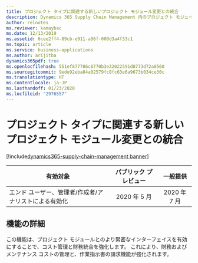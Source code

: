 ```yaml
---
title: プロジェクト タイプに関連する新しいプロジェクト モジュール変更との統合
description: Dynamics 365 Supply Chain Management 内のプロジェクト モジュールの新しい機能強化。
author: relnotes
ms.reviewer: kamaybac
ms.date: 12/13/2019
ms.assetid: 6cee2ff4-89cb-e911-a96f-000d3a4f33c1
ms.topic: article
ms.service: business-applications
ms.author: arijitba
dynamics365pdf: true
ms.openlocfilehash: 551ef877786c8770b3e32022591d8773d72a0560
ms.sourcegitcommit: 9ede92eba84a02579fc8fc63e6a9673b034ce30c
ms.translationtype: HT
ms.contentlocale: ja-JP
ms.lasthandoff: 01/23/2020
ms.locfileid: "2976557"
---
```

# <a name="integration-with-new-project-module-changes-related-to-project-type"></a>プロジェクト タイプに関連する新しいプロジェクト モジュール変更との統合
[!include[dynamics365-supply-chain-management banner](../includes/dynamics365-supply-chain-management.md)]

| 有効対象    |  パブリック プレビュー | 一般提供 | 
| ---------- | :----------: |:----------: |
|エンド ユーザー、管理者/作成者/アナリストによる有効化|2020 年 5 月| 2020 年 7 月|



## <a name="feature-details"></a>機能の詳細
<!--feature detail start -->
この機能は、プロジェクト モジュールとのより緊密なインターフェイスを有効にすることで、コスト管理と財務統合を強化します。
これにより、財務およびメンテナンス コストの管理と、作業指示書の請求機能が強化されます。
<!--feature detail end -->










